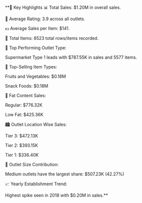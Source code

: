 **🔑 Key Highlights
📊 Total Sales:
$1.20M in overall sales.

🌟 Average Rating:
3.9 across all outlets.

💵 Average Sales per Item:
$141.

🧾 Total Items:
8523 total rows/items recorded.

🏪 Top Performing Outlet Type:

Supermarket Type 1 leads with $787.55K in sales and 5577 items.

🍇 Top-Selling Item Types:

Fruits and Vegetables: $0.18M

Snack Foods: $0.18M

🧈 Fat Content Sales:

Regular: $776.32K

Low Fat: $425.36K

🏙️ Outlet Location Wise Sales:

Tier 3: $472.13K

Tier 2: $393.15K

Tier 1: $336.40K

📏 Outlet Size Contribution:

Medium outlets have the largest share: $507.23K (42.27%)

📈 Yearly Establishment Trend:

Highest spike seen in 2018 with $0.20M in sales.**
